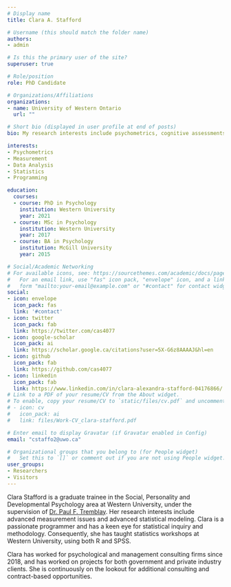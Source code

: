 ```yaml
---
# Display name
title: Clara A. Stafford

# Username (this should match the folder name)
authors:
- admin

# Is this the primary user of the site?
superuser: true

# Role/position
role: PhD Candidate

# Organizations/Affiliations
organizations:
- name: University of Western Ontario
  url: ""

# Short bio (displayed in user profile at end of posts)
bio: My research interests include psychometrics, cognitive assessments and statistical programming in R.

interests:
- Psychometrics
- Measurement
- Data Analysis
- Statistics
- Programming

education:
  courses:
  - course: PhD in Psychology
    institution: Western University
    year: 2021
  - course: MSc in Psychology
    institution: Western University
    year: 2017
  - course: BA in Psychology
    institution: McGill University
    year: 2015

# Social/Academic Networking
# For available icons, see: https://sourcethemes.com/academic/docs/page-builder/#icons
#   For an email link, use "fas" icon pack, "envelope" icon, and a link in the
#   form "mailto:your-email@example.com" or "#contact" for contact widget.
social:
- icon: envelope
  icon_pack: fas
  link: '#contact'
- icon: twitter
  icon_pack: fab
  link: https://twitter.com/cas4077
- icon: google-scholar
  icon_pack: ai
  link: https://scholar.google.ca/citations?user=5X-G6z8AAAAJ&hl=en
- icon: github
  icon_pack: fab
  link: https://github.com/cas4077
- icon: linkedin
  icon_pack: fab
  link: https://www.linkedin.com/in/clara-alexandra-stafford-04176866/
# Link to a PDF of your resume/CV from the About widget.
# To enable, copy your resume/CV to `static/files/cv.pdf` and uncomment the lines below.
# - icon: cv
#   icon_pack: ai
#   link: files/Work-CV_clara-stafford.pdf

# Enter email to display Gravatar (if Gravatar enabled in Config)
email: "cstaffo2@uwo.ca"

# Organizational groups that you belong to (for People widget)
#   Set this to `[]` or comment out if you are not using People widget.
user_groups:
- Researchers
- Visitors
---
```


Clara  Stafford is a graduate trainee in the Social, Personality and Developmental Psychology area at Western University, under the supervision of [Dr. Paul F. Tremblay](http://publish.uwo.ca/~ptrembla/research-test.html). Her research interests include advanced measurement issues and advanced statistical modeling. Clara is a passionate programmer and has a keen eye for statistical inquiry and methodology. Consequently, she has taught statistics workshops at Western University, using both R and SPSS.

Clara has worked for psychological and management consulting firms since 2018, and has worked on projects for both government and private industry clients. She is continuously on the lookout for additional consulting and contract-based opportunities.
